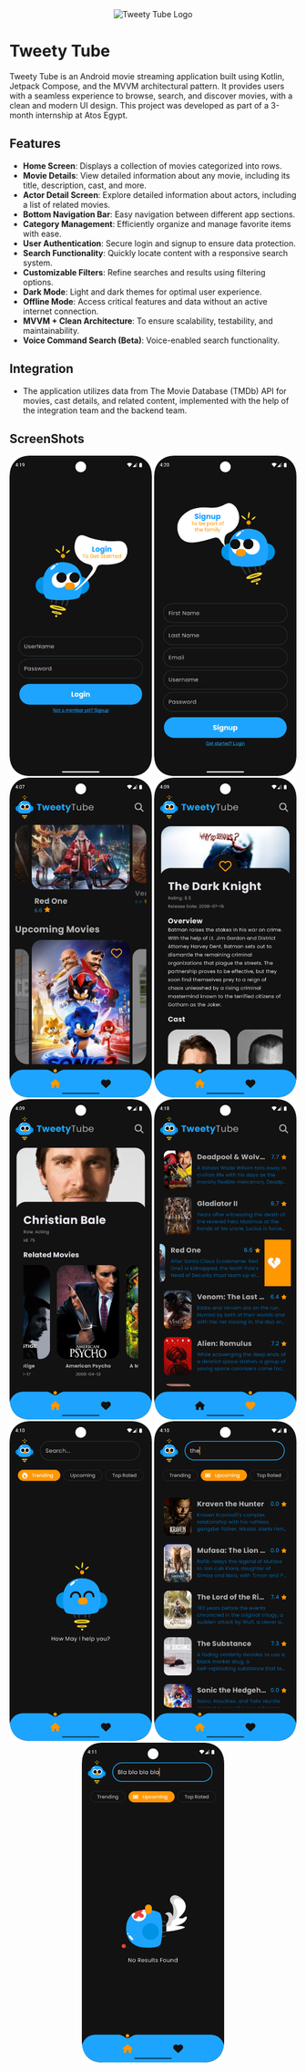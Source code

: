 <div align="center">
  <img src="Images/Image0.gif" alt="Tweety Tube Logo" width="250">
</div>

# Tweety Tube

Tweety Tube is an Android movie streaming application built using Kotlin, Jetpack Compose, and the
MVVM architectural pattern. It provides users with a seamless experience to browse, search, and
discover movies, with a clean and modern UI design. This project was developed as part of a 3-month
internship at Atos Egypt.

## Features

- **Home Screen**: Displays a collection of movies categorized into rows.
- **Movie Details**: View detailed information about any movie, including its title, description,
  cast, and more.
- **Actor Detail Screen**: Explore detailed information about actors, including a list of related
  movies.
- **Bottom Navigation Bar**: Easy navigation between different app sections.
- **Category Management**: Efficiently organize and manage favorite items with ease.
- **User Authentication**: Secure login and signup to ensure data protection.
- **Search Functionality**: Quickly locate content with a responsive search system.
- **Customizable Filters**: Refine searches and results using filtering options.
- **Dark Mode**: Light and dark themes for optimal user experience.
- **Offline Mode**: Access critical features and data without an active internet connection.
- **MVVM + Clean Architecture**: To ensure scalability, testability, and maintainability.
- **Voice Command Search (Beta)**: Voice-enabled search functionality.

## Integration

- The application utilizes data from The Movie Database (TMDb) API for movies, cast details, and
  related content, implemented with the help of the integration team and the backend team.

## ScreenShots
<div align="center">
  <img src="Images/Image1.png" alt="Example1" width="250">
  <img src="Images/Image2.png" alt="Example1" width="250">
  <img src="Images/Image3.png" alt="Example1" width="250">
  <img src="Images/Image4.png" alt="Example1" width="250">
  <img src="Images/Image5.png" alt="Example1" width="250">
  <img src="Images/Image6.png" alt="Example1" width="250">
  <img src="Images/Image7.png" alt="Example1" width="250">
  <img src="Images/Image8.png" alt="Example1" width="250">
  <img src="Images/Image9.png" alt="Example1" width="250">
</div>

